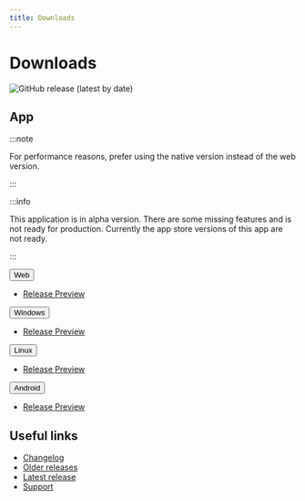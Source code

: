 ```yaml
---
title: Downloads
---
```


# Downloads

![GitHub release (latest by date)](https://img.shields.io/github/v/release/LinwoodCloud/butterfly?style=for-the-badge)

## App

:::note

For performance reasons, prefer using the native version instead of the web version.

:::

:::info

This application is in alpha version. There are some missing features and is not ready for production.
Currently the app store versions of this app are not ready.

:::

<div className="row margin-bottom--lg">
<div className="dropdown dropdown--hoverable">
  <button className="button button--outline button--primary">Web</button>
  <ul className="dropdown__menu">
    <li>
      <a className="dropdown__link" href="https://butterfly.linwood.dev">
        Release
      </a>
      <a className="dropdown__link" href="https://preview.butterfly.linwood.dev">
        Preview
      </a>
    </li>
  </ul>
</div>
<div className="dropdown dropdown--hoverable">
  <button className="button button--outline button--info">Windows</button>
  <ul className="dropdown__menu">
    <li>
      <a className="dropdown__link" href="https://github.com/LinwoodCloud/butterfly/releases/download/release/windows.zip">
        Release
      </a>
      <a className="dropdown__link" href="https://github.com/LinwoodCloud/butterfly/releases/download/preview/windows.zip">
        Preview
      </a>
    </li>
  </ul>
</div>
<div className="dropdown dropdown--hoverable">
  <button className="button button--outline button--info">Linux</button>
  <ul className="dropdown__menu">
    <li>
      <a className="dropdown__link" href="https://github.com/LinwoodCloud/butterfly/releases/download/release/linux.zip">
        Release
      </a>
      <a className="dropdown__link" href="https://github.com/LinwoodCloud/butterfly/releases/download/preview/linux.zip">
        Preview
      </a>
    </li>
  </ul>
</div>
<div className="dropdown dropdown--hoverable">
  <button className="button button--outline button--warning">Android</button>
  <ul className="dropdown__menu">
    <li>
      <a className="dropdown__link" href="https://github.com/LinwoodCloud/butterfly/releases/download/release/app-release.apk">
        Release
      </a>
      <a className="dropdown__link" href="https://github.com/LinwoodCloud/butterfly/releases/download/preview/app-release.apk">
        Preview
      </a>
    </li>
  </ul>
</div>
</div>

## Useful links

- [Changelog](changelog)
- [Older releases](https://github.com/LinwoodCloud/butterfly/releases)
- [Latest release](https://github.com/LinwoodCloud/butterfly/releases/latest)
- [Support](https://discord.linwood.dev)